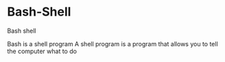 # Bash-Shell
Bash shell

Bash is a shell program
A shell program is a program that allows you to tell the computer what to do
